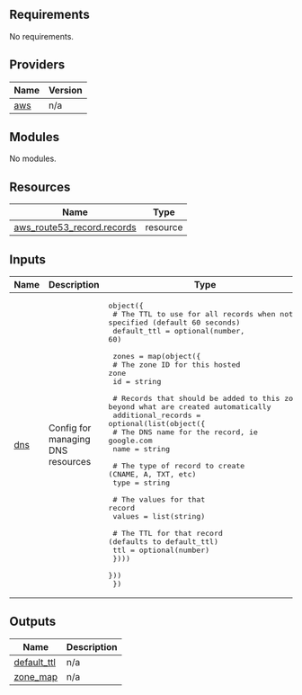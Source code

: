 <!-- BEGIN_TF_DOCS -->
## Requirements

No requirements.

## Providers

| Name | Version |
|------|---------|
| <a name="provider_aws"></a> [aws](#provider\_aws) | n/a |

## Modules

No modules.

## Resources

| Name | Type |
|------|------|
| [aws_route53_record.records](https://registry.terraform.io/providers/hashicorp/aws/latest/docs/resources/route53_record) | resource |

## Inputs

| Name | Description | Type | Default | Required |
|------|-------------|------|---------|:--------:|
| <a name="input_dns"></a> [dns](#input\_dns) | Config for managing DNS resources | <pre>object({<br>    # The TTL to use for all records when not specified (default 60 seconds)<br>    default_ttl = optional(number, 60)<br><br>    zones = map(object({<br>      # The zone ID for this hosted zone<br>      id = string<br><br>      # Records that should be added to this zone beyond what are created automatically<br>      additional_records = optional(list(object({<br>        # The DNS name for the record, ie google.com<br>        name = string<br><br>        # The type of record to create (CNAME, A, TXT, etc)<br>        type = string<br><br>        # The values for that record<br>        values = list(string)<br><br>        # The TTL for that record (defaults to default_ttl)<br>        ttl = optional(number)<br>      })))<br>    }))<br>  })</pre> | n/a | yes |

## Outputs

| Name | Description |
|------|-------------|
| <a name="output_default_ttl"></a> [default\_ttl](#output\_default\_ttl) | n/a |
| <a name="output_zone_map"></a> [zone\_map](#output\_zone\_map) | n/a |
<!-- END_TF_DOCS -->